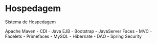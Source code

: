 # Hospedagem
Sistema de Hospedagem

Apache Maven - 
CDI - 
Java EJB - 
Bootstrap - 
JavaServer Faces - 
MVC - 
Facelets - 
Primefaces - 
MySQL - 
Hibernate - 
DAO – 
Spring Security
